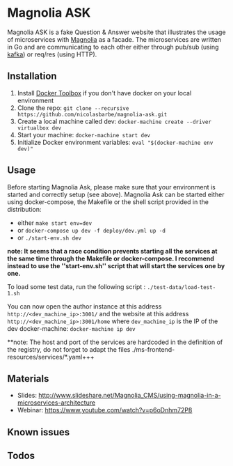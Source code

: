 # Magnolia ASK
Magnolia ASK is a fake Question & Answer website that illustrates the usage of microservices with [Magnolia](http://magnolia-cms.com/) as a facade. The microservices are written in Go and are communicating to each other either through pub/sub (using [kafka](http://kafka.apache.org/)) or req/res (using HTTP).

## Installation
1. Install [Docker Toolbox](https://www.docker.com/toolbox) if you don't have docker on your local environment
2. Clone the repo: ```git clone --recursive https://github.com/nicolasbarbe/magnolia-ask.git```
3. Create a local machine called dev: ```docker-machine create --driver virtualbox dev```
4. Start your machine: ```docker-machine start dev```
5. Initialize Docker environment variables: ```eval "$(docker-machine env dev)"```

## Usage
Before starting Magnolia Ask, please make sure that your environment is started and correctly setup (see above). Magnolia Ask can be started either using docker-compose, the Makefile or the shell script provided in the distribution:
- either ```make start env=dev```
- or ```docker-compose up dev -f deploy/dev.yml up -d```
- or ```./start-env.sh dev```

**note: It seems that a race condition prevents starting all the services at the same time through the Makefile or docker-compose. I recommend instead to use the ''start-env.sh'' script that will start the services one by one.**

To load some test data, run the following script : ```./test-data/load-test-1.sh```

You can now open the author instance at this address ```http://<dev_machine_ip>:3001/``` and the website at this address ```http://<dev_machine_ip>:3001/home``` where ```dev_machine_ip``` is the IP of the dev docker-machine: ```docker-machine ip dev```

**note: The host and port of the services are hardcoded in the definition of the registry, do not forget to adapt the files ./ms-frontend-resources/services/*.yaml+++

## Materials
- Slides: http://www.slideshare.net/Magnolia_CMS/using-magnolia-in-a-microservices-architecture
- Webinar: https://www.youtube.com/watch?v=p6oDnhm72P8

## Known issues

## Todos
